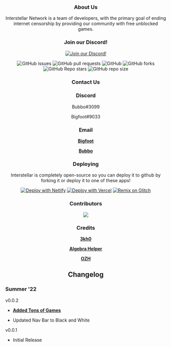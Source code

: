 <div align='center'>


### About Us

Interstellar Network is a team of developers, with the primary goal of ending internet censorship by providing our community with free unblocked games.


### Join our Discord!

[![Join our Discord!](https://raw.githubusercontent.com/imbubbo/buttons/main/discord/button/discord-button1.png)](https://discord.gg/ffcdaaA49g)
  
 
![GitHub issues](https://img.shields.io/github/issues/imbubbo/interstellar?logo=github&style=flat-square) 
![GitHub pull requests](https://img.shields.io/github/issues-pr/imbubbo/interstellar?label=Pull%20requests&logo=github&style=flat-square) 
![GitHub](https://img.shields.io/github/license/imbubbo/interstellar?label=Licence&logo=github&style=flat-square) 
![GitHub forks](https://img.shields.io/github/forks/imbubbo/interstellar?label=Forks&logo=github&style=flat-square) 
![GitHub Repo stars](https://img.shields.io/github/stars/imbubbo/interstellar?color=yellow&label=Stars&logo=github&style=flat-square) 
![GitHub repo size](https://img.shields.io/github/repo-size/imbubbo/interstellar?label=Repo%20size&logo=github&style=flat-square) 

### Contact Us

### Discord
Bubbo#3099

Bigfoot#9033

### Email
 **<a href="mailto:Bigfoot@bigfoot9999.tk">Bigfoot</a>**
 
 **<a href="mailto:dev@stars.gq">Bubbo</a>**

### Deploying
Interstellar is completely open-source so you can deploy it to github by forking it or deploy it to one of these apps!
  
[![Deploy with Netlify](https://www.netlify.com/img/deploy/button.svg)](https://app.netlify.com/start/deploy?repository=https://github.com/imbubbo/interstellar)
[![Deploy with Vercel](https://vercel.com/button)](https://vercel.com/new/clone?repository-url=https://github.com/imbubbo/interstellar)
  [![Remix on Glitch](https://raw.githubusercontent.com/BinBashBanana/deploy-buttons/master/buttons/remade/glitch.svg)](https://glitch.com/edit/#!/import/github/imbubbo/interstellar)


### Contributors 
<img src="https://contrib.rocks/image?repo=imbubbo/interstellar"/>

### Credits
 **<a href="https://github.com/3kh0/3kh0.github.io">3kh0</a>**
 
 **<a href="https://github.com/AlgebraHelper/AlgebraHelper-old">Algebra Helper</a>**

 **<a href="https://github.com/ozh/cookieclicker">OZH</a>**

## Changelog
</div>

### Summer '22 

v0.0.2 
- **<a href="https://aee7b808.interstellar-edu.pages.dev/gmes.html">Added Tons of Games</a>**

- Updated Nav Bar to Black and White

v0.0.1
- Initial Release




  

